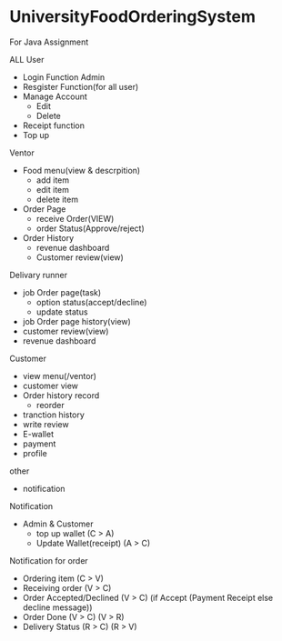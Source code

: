 # UniversityFoodOrderingSystem
For Java Assignment

ALL User
   - Login Function
   Admin
   - Resgister Function(for all user)
   - Manage Account
      - Edit
      - Delete
   - Receipt function
   - Top up  

  Ventor
  - Food menu(view & descrpition)
    - add item
    - edit item
    - delete item
 - Order Page
   - receive Order(VIEW)
   - order Status(Approve/reject)
 - Order History
    - revenue dashboard 
    - Customer review(view)
 
  
  Delivary runner
  - job Order page(task)
    - option status(accept/decline)
    - update status
 - job Order page history(view)
 - customer review(view)
 - revenue dashboard

  Customer
  - view menu(/ventor)
  - customer view
  - Order history record
    - reorder
  - tranction history
  - write review
  - E-wallet
  - payment 
  - profile


other
- notification

Notification
- Admin & Customer
  - top up wallet (C > A)
  - Update Wallet(receipt) (A > C)

Notification for order
- Ordering item (C > V)
- Receiving order (V > C)
- Order Accepted/Declined (V > C) (if Accept (Payment Receipt else decline message))
- Order Done (V > C) (V > R)
- Delivery Status (R > C) (R > V)

